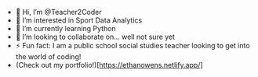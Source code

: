 - 👋 Hi, I’m @Teacher2Coder
- 👀 I’m interested in Sport Data Analytics
- 🌱 I’m currently learning Python
- 💞️ I’m looking to collaborate on... well not sure yet
- ⚡ Fun fact: I am a public school social studies teacher looking to get into the world of coding!
- (Check out my portfolio!)[https://ethanowens.netlify.app/]

<!---
Teacher2Coder/Teacher2Coder is a ✨ special ✨ repository because its `README.md` (this file) appears on your GitHub profile.
You can click the Preview link to take a look at your changes.
--->
